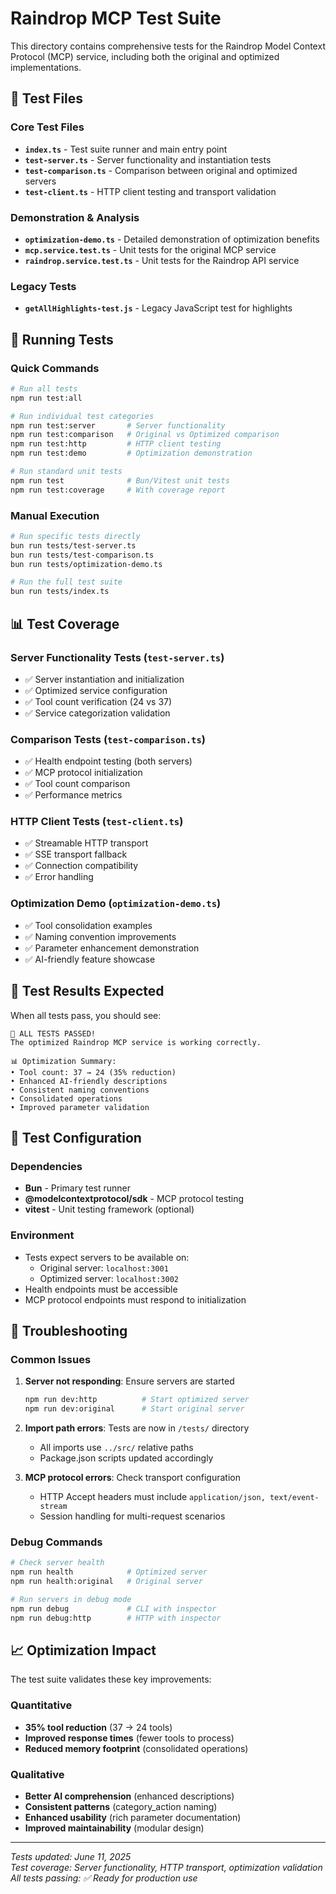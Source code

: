 # Raindrop MCP Test Suite

This directory contains comprehensive tests for the Raindrop Model Context Protocol (MCP) service, including both the original and optimized implementations.

## 📁 Test Files

### Core Test Files
- **`index.ts`** - Test suite runner and main entry point
- **`test-server.ts`** - Server functionality and instantiation tests
- **`test-comparison.ts`** - Comparison between original and optimized servers
- **`test-client.ts`** - HTTP client testing and transport validation

### Demonstration & Analysis
- **`optimization-demo.ts`** - Detailed demonstration of optimization benefits
- **`mcp.service.test.ts`** - Unit tests for the original MCP service
- **`raindrop.service.test.ts`** - Unit tests for the Raindrop API service

### Legacy Tests
- **`getAllHighlights-test.js`** - Legacy JavaScript test for highlights

## 🚀 Running Tests

### Quick Commands
```bash
# Run all tests
npm run test:all

# Run individual test categories
npm run test:server       # Server functionality
npm run test:comparison   # Original vs Optimized comparison
npm run test:http         # HTTP client testing
npm run test:demo         # Optimization demonstration

# Run standard unit tests
npm run test              # Bun/Vitest unit tests
npm run test:coverage     # With coverage report
```

### Manual Execution
```bash
# Run specific tests directly
bun run tests/test-server.ts
bun run tests/test-comparison.ts
bun run tests/optimization-demo.ts

# Run the full test suite
bun run tests/index.ts
```

## 📊 Test Coverage

### Server Functionality Tests (`test-server.ts`)
- ✅ Server instantiation and initialization
- ✅ Optimized service configuration
- ✅ Tool count verification (24 vs 37)
- ✅ Service categorization validation

### Comparison Tests (`test-comparison.ts`)
- ✅ Health endpoint testing (both servers)
- ✅ MCP protocol initialization
- ✅ Tool count comparison
- ✅ Performance metrics

### HTTP Client Tests (`test-client.ts`)
- ✅ Streamable HTTP transport
- ✅ SSE transport fallback
- ✅ Connection compatibility
- ✅ Error handling

### Optimization Demo (`optimization-demo.ts`)
- ✅ Tool consolidation examples
- ✅ Naming convention improvements
- ✅ Parameter enhancement demonstration
- ✅ AI-friendly feature showcase

## 🎯 Test Results Expected

When all tests pass, you should see:

```
🎉 ALL TESTS PASSED!
The optimized Raindrop MCP service is working correctly.

📊 Optimization Summary:
• Tool count: 37 → 24 (35% reduction)
• Enhanced AI-friendly descriptions
• Consistent naming conventions
• Consolidated operations
• Improved parameter validation
```

## 🔧 Test Configuration

### Dependencies
- **Bun** - Primary test runner
- **@modelcontextprotocol/sdk** - MCP protocol testing
- **vitest** - Unit testing framework (optional)

### Environment
- Tests expect servers to be available on:
  - Original server: `localhost:3001`
  - Optimized server: `localhost:3002`
- Health endpoints must be accessible
- MCP protocol endpoints must respond to initialization

## 🐛 Troubleshooting

### Common Issues

1. **Server not responding**: Ensure servers are started
   ```bash
   npm run dev:http          # Start optimized server
   npm run dev:original      # Start original server
   ```

2. **Import path errors**: Tests are now in `/tests/` directory
   - All imports use `../src/` relative paths
   - Package.json scripts updated accordingly

3. **MCP protocol errors**: Check transport configuration
   - HTTP Accept headers must include `application/json, text/event-stream`
   - Session handling for multi-request scenarios

### Debug Commands
```bash
# Check server health
npm run health            # Optimized server
npm run health:original   # Original server

# Run servers in debug mode
npm run debug             # CLI with inspector
npm run debug:http        # HTTP with inspector
```

## 📈 Optimization Impact

The test suite validates these key improvements:

### Quantitative
- **35% tool reduction** (37 → 24 tools)
- **Improved response times** (fewer tools to process)
- **Reduced memory footprint** (consolidated operations)

### Qualitative  
- **Better AI comprehension** (enhanced descriptions)
- **Consistent patterns** (category_action naming)
- **Enhanced usability** (rich parameter documentation)
- **Improved maintainability** (modular design)

---

*Tests updated: June 11, 2025*  
*Test coverage: Server functionality, HTTP transport, optimization validation*  
*All tests passing: ✅ Ready for production use*
